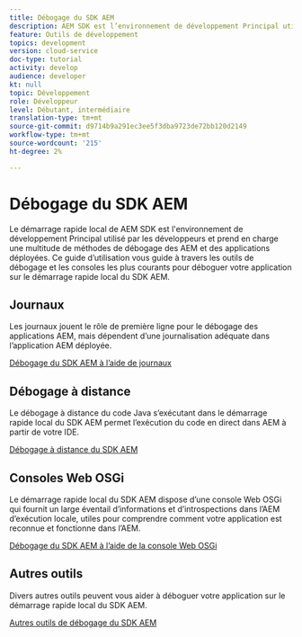```yaml
---
title: Débogage du SDK AEM
description: AEM SDK est l’environnement de développement Principal utilisé par les développeurs et prend en charge une multitude de méthodes de débogage des AEM et des applications déployées.
feature: Outils de développement
topics: development
version: cloud-service
doc-type: tutorial
activity: develop
audience: developer
kt: null
topic: Développement
role: Développeur
level: Débutant, intermédiaire
translation-type: tm+mt
source-git-commit: d9714b9a291ec3ee5f3dba9723de72bb120d2149
workflow-type: tm+mt
source-wordcount: '215'
ht-degree: 2%

---
```



# Débogage du SDK AEM

Le démarrage rapide local de AEM SDK est l&#39;environnement de développement Principal utilisé par les développeurs et prend en charge une multitude de méthodes de débogage des AEM et des applications déployées. Ce guide d’utilisation vous guide à travers les outils de débogage et les consoles les plus courants pour déboguer votre application sur le démarrage rapide local du SDK AEM.

## Journaux

Les journaux jouent le rôle de première ligne pour le débogage des applications AEM, mais dépendent d’une journalisation adéquate dans l’application AEM déployée.

[Débogage du SDK AEM à l’aide de journaux](./logs.md)

## Débogage à distance

Le débogage à distance du code Java s’exécutant dans le démarrage rapide local du SDK AEM permet l’exécution du code en direct dans AEM à partir de votre IDE.

[Débogage à distance du SDK AEM](./remote-debugging.md)

## Consoles Web OSGi

Le démarrage rapide local du SDK AEM dispose d’une console Web OSGi qui fournit un large éventail d’informations et d’introspections dans l’AEM d’exécution locale, utiles pour comprendre comment votre application est reconnue et fonctionne dans l’AEM.

[Débogage du SDK AEM à l’aide de la console Web OSGi](./osgi-web-consoles.md)

## Autres outils

Divers autres outils peuvent vous aider à déboguer votre application sur le démarrage rapide local du SDK AEM.

[Autres outils de débogage du SDK AEM](./other-tools.md)
